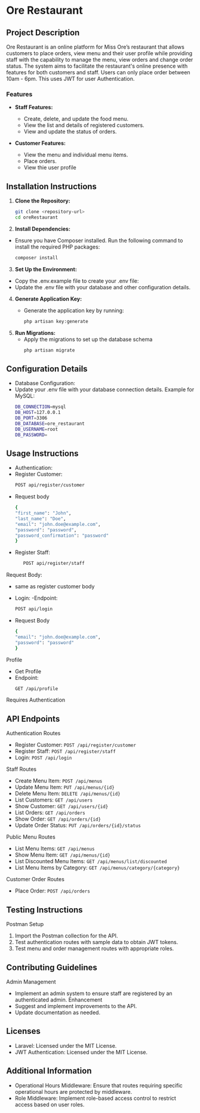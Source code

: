 # Ore Restaurant

## Project Description

Ore Restaurant is an online platform for Miss Ore’s restaurant that allows customers to place orders, view menu and their user profile while providing staff with the capability to manage the menu, view orders and change order status. The system aims to facilitate the restaurant's online presence with features for both customers and staff. Users can only place order between 10am - 6pm. This uses JWT for user Authentication.

### Features

- **Staff Features:**
  - Create, delete, and update the food menu.
  - View the list and details of registered customers.
  - View and update the status of orders.
  
- **Customer Features:**
  - View the menu and individual menu items.
  - Place orders.
  - View thie user profile

## Installation Instructions

1. **Clone the Repository:**

   ```bash
   git clone <repository-url>
   cd oreRestaurant
2. **Install Dependencies:**

- Ensure you have Composer installed. Run the following command to install the required PHP packages:
  ```bash
  composer install
3. **Set Up the Environment:**

- Copy the .env.example file to create your .env file:
- Update the .env file with your database and other configuration details.

4. **Generate Application Key:**
   - Generate the application key by running:
     
     ```bash
     php artisan key:generate
5. **Run Migrations:**
   - Apply the migrations to set up the database schema
     ```bash
     php artisan migrate
## Configuration Details
- Database Configuration:
- Update your .env file with your database connection details. Example for MySQL:
    ``` bash
   DB_CONNECTION=mysql
   DB_HOST=127.0.0.1
   DB_PORT=3306
   DB_DATABASE=ore_restaurant
   DB_USERNAME=root
  DB_PASSWORD=
 
## Usage Instructions
- Authentication:
- Register Customer:
   ```bash
   POST api/register/customer
- Request body
  ```bash
  {
  "first_name": "John",
  "last_name": "Doe",
  "email": "john.doe@example.com",
  "password": "password",
  "password_confirmation": "password"
  }
- Register Staff: 
  ``` bash
     POST api/register/staff
Request Body:
- same as register customer body
- Login:
 -Endpoint:
  ```bash
  POST api/login
  
- Request Body
  
  ```bash
  {
  "email": "john.doe@example.com",
  "password": "password"
  }
Profile
- Get Profile
- Endpoint:
  ```bash
  GET /api/profile
Requires Authentication

## API Endpoints
Authentication Routes
- Register Customer: `POST /api/register/customer`
- Register Staff: `POST /api/register/staff`
- Login: `POST /api/login`

Staff Routes
- Create Menu Item: `POST /api/menus`
- Update Menu Item: `PUT /api/menus/{id}`
- Delete Menu Item: `DELETE /api/menus/{id}`
- List Customers: `GET /api/users`
- Show Customer: `GET /api/users/{id}`
- List Orders: `GET /api/orders`
- Show Order: `GET /api/orders/{id}`
- Update Order Status: `PUT /api/orders/{id}/status`
  
Public Menu Routes
- List Menu Items: `GET /api/menus`
- Show Menu Item: `GET /api/menus/{id}`
- List Discounted Menu Items: `GET /api/menus/list/discounted`
- List Menu Items by Category: `GET /api/menus/category/{category}`

Customer Order Routes
- Place Order: `POST /api/orders`

## Testing Instructions
Postman Setup
1. Import the Postman collection for the API.
2. Test authentication routes with sample data to obtain JWT tokens.
3. Test menu and order management routes with appropriate roles.
  
## Contributing Guidelines
Admin Management
- Implement an admin system to ensure staff are registered by an authenticated admin.
Enhancement
- Suggest and implement improvements to the API.
- Update documentation as needed.

## Licenses
- Laravel: Licensed under the MIT License.
- JWT Authentication: Licensed under the MIT License.

## Additional Information
- Operational Hours Middleware: Ensure that routes requiring specific operational hours are protected by middleware.
- Role Middleware: Implement role-based access control to restrict access based on user roles.

  







